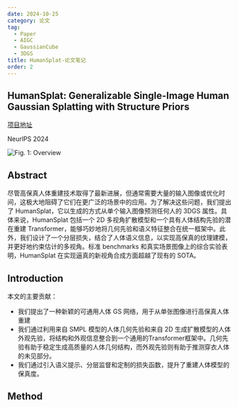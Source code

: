 ```yaml
---
date: 2024-10-25
category: 论文
tag:
  - Paper
  - AIGC
  - GaussianCube
  - 3DGS
title: HumanSplat-论文笔记
order: 2
---
```


## HumanSplat: Generalizable Single-Image Human Gaussian Splatting with Structure Priors

[项目地址](https://humansplat.github.io)

NeurlPS 2024

![Fig. 1: Overview](https://rocyan.oss-cn-hangzhou.aliyuncs.com/blog/202410251455125.png)

## Abstract

尽管高保真人体重建技术取得了最新进展，但通常需要大量的输入图像或优化时间，这极大地阻碍了它们在更广泛的场景中的应用。为了解决这些问题，我们提出了 HumanSplat，它以生成的方式从单个输入图像预测任何人的 3DGS 属性。具体来说，HumanSplat 包括一个 2D 多视角扩散模型和一个具有人体结构先验的潜在重建 Transformer，能够巧妙地将几何先验和语义特征整合在统一框架中。此外，我们设计了一个分层损失，结合了人体语义信息，以实现高保真的纹理建模，并更好地约束估计的多视角。标准 benchmarks 和真实场景图像上的综合实验表明，HumanSplat 在实现逼真的新视角合成方面超越了现有的 SOTA。

## Introduction

本文的主要贡献：

- 我们提出了一种新颖的可通用人体 GS 网络，用于从单张图像进行高保真人体重建
- 我们通过利用来自 SMPL 模型的人体几何先验和来自 2D 生成扩散模型的人体外观先验，将结构和外观信息整合到一个通用的Transformer框架中。几何先验有助于稳定生成高质量的人体几何结构，而外观先验则有助于推测穿衣人体的未见部分。
- 我们通过引入语义提示、分层监督和定制的损失函数，提升了重建人体模型的保真度。

## Method

